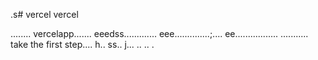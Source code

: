 .s# vercel
vercel

........
vercelapp.......
eeedss.............
eee..............;....
 ee.................
...........
 take the first step....
h..
ss..
j...
..
..
.
